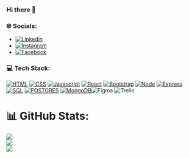 ### Hi there 👋

### 🌐 Socials:

* [![Linkedin][Linkedin]][Linkedin-url] 
* [![Instagram][Instagram]][Instagram-url] 
* [![Facebook][Facebook]][Facebook-url] 


### 💻 Tech Stack:


[![HTML][HTML]][HTML-url] [![CSS][CSS]][CSS-url] [![Javascript][Javascript]][Javascript-url] [![React][React.js]][React-url] [![Bootstrap][Bootstrap.com]][Bootstrap-url] [![Node][Node]][Node-url] [![Express][Express]][Express-url] [![SQL][SQL]][SQL-url] [![POSTGRES][Postgres]][Postgres-url] [![MongoDB][MongoDB]][MongoDB-url]![Figma](https://img.shields.io/badge/figma-%23F24E1E.svg?style=for-the-badge&logo=figma&logoColor=white)
![Trello](https://img.shields.io/badge/Trello-%23026AA7.svg?style=for-the-badge&logo=Trello&logoColor=white)


# 📊 GitHub Stats:
![](https://github-readme-stats.vercel.app/api?username=nizami9&theme=dark&hide_border=false&include_all_commits=true&count_private=true)<br/>
![](https://github-readme-streak-stats.herokuapp.com/?user=nizami9&theme=dark&hide_border=false)<br/>
![](https://github-readme-stats.vercel.app/api/top-langs/?username=nizami9&theme=dark&hide_border=false&include_all_commits=true&count_private=true&layout=compact)

<!-- MARKDOWN LINKS & IMAGES -->
<!-- https://www.markdownguide.org/basic-syntax/#reference-style-links -->
[contributors-shield]: https://img.shields.io/github/contributors/othneildrew/Best-README-Template.svg?style=for-the-badge
[contributors-url]: https://github.com/othneildrew/Best-README-Template/graphs/contributors
[forks-shield]: https://img.shields.io/github/forks/othneildrew/Best-README-Template.svg?style=for-the-badge
[forks-url]: https://github.com/othneildrew/Best-README-Template/network/members
[stars-shield]: https://img.shields.io/github/stars/othneildrew/Best-README-Template.svg?style=for-the-badge
[stars-url]: https://github.com/othneildrew/Best-README-Template/stargazers
[issues-shield]: https://img.shields.io/github/issues/othneildrew/Best-README-Template.svg?style=for-the-badge
[issues-url]: https://github.com/othneildrew/Best-README-Template/issues
[license-shield]: https://img.shields.io/github/license/othneildrew/Best-README-Template.svg?style=for-the-badge
[license-url]: https://github.com/othneildrew/Best-README-Template/blob/master/LICENSE.txt
[linkedin-shield]: https://img.shields.io/badge/-LinkedIn-black.svg?style=for-the-badge&logo=linkedin&colorB=555
[product-screenshot]: images/screenshot.png
[React.js]: https://img.shields.io/badge/React-20232A?style=for-the-badge&logo=react&logoColor=61DAFB
[React-url]: https://reactjs.org/
[Bootstrap.com]: https://img.shields.io/badge/Bootstrap-563D7C?style=for-the-badge&logo=bootstrap&logoColor=white
[Bootstrap-url]: https://getbootstrap.com
[Node]: https://img.shields.io/badge/node.js-6DA55F?style=for-the-badge&logo=node.js&logoColor=white
[Node-url]: http://nodejs.org/
[HTML]: https://img.shields.io/badge/html5-%23E34F26.svg?style=for-the-badge&logo=html5&logoColor=white
[HTML-url]: https://www.mysql.com
[CSS]: https://img.shields.io/badge/css3-%231572B6.svg?style=for-the-badge&logo=css3&logoColor=white
[CSS-url]: https://www.mysql.com
[Javascript]: https://img.shields.io/badge/javascript-%23323330.svg?style=for-the-badge&logo=javascript&logoColor=%23F7DF1E
[Javascript-url]: https://www.javascript.com
[Express]: https://img.shields.io/badge/express-20232A?style=for-the-badge&logo=express&logoColor=61DAFB
[Express-url]: https://www.javascript.com
[SQL]: https://img.shields.io/badge/mysql-%2300f.svg?style=for-the-badge&logo=mysql&logoColor=white
[SQL-url]: https://www.javascript.com
[Postgres]: https://img.shields.io/badge/postgres-%23316192.svg?style=for-the-badge&logo=postgresql&logoColor=white
[Postgres-url]: https://www.javascript.com
[MongoDB]: https://img.shields.io/badge/MongoDB-%234ea94b.svg?style=for-the-badge&logo=mongodb&logoColor=white
[MongoDB-url]: https://www.javascript.com
[Instagram]: https://img.shields.io/badge/Instagram-%23E4405F.svg?logo=Instagram&logoColor=white
[Instagram-url]: https://www.instagram.com/nizami_sov/
[Facebook]: https://img.shields.io/badge/Facebook-%230077B5.svg?logo=facebook&logoColor=white
[Facebook-url]: https://www.facebook.com/nizami9suleymanov
[Linkedin]: https://img.shields.io/badge/LinkedIn-%230077B5.svg?logo=linkedin&logoColor=white
[Linkedin-url]: https://www.linkedin.com/in/nizamisuleymanov/
